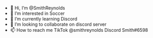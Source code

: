 - 👋 Hi, I’m @SmithReynolds
- 👀 I’m interested in Soccer
- 🌱 I’m currently learning Discord
- 💞️ I’m looking to collaborate on discord server
- 📫 How to reach me TikTok @smithreynolds Discord Smith#6598

<!---
SmithReynolds/SmithReynolds is a ✨ special ✨ repository because its `README.md` (this file) appears on your GitHub profile.
You can click the Preview link to take a look at your changes.
--->
